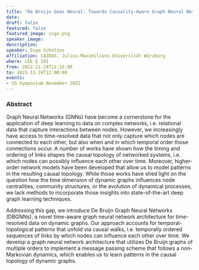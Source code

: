 ```yaml
---
title: "De Bruijn Goes Neural: Towards Causality-Aware Graph Neural Networks for Time Series Data"
date:
draft: false
featured: false
featured_image: ingo.png
speaker_image:
description:
speaker: Ingo Scholtes
affiliation: CAIDAS, Julius-Maximilians-Universität Würzburg
where: LEE E 101
from: 2022-11-24T11:15:00
to: 2022-11-24T12:00:00
events:
- SG Symposium November 2022
---
```


### Abstract

Graph Neural Networks (GNNs) have become a cornerstone for the application of deep learning to data on complex networks, i.e. relational data that capture interactions between nodes. However, we increasingly have access to time-resolved data that not only capture which nodes are connected to each other, but also when and in which temporal order those connections occur. A number of works have shown how the timing and ordering of links shapes the causal topology of networked systems, i.e. which nodes can possibly influence each other over time. Moreover, higher-order network models have been developed that allow us to model patterns in the resulting causal topology. While those works have shed light on the question how the time dimension of dynamic graphs influences node centralities, community structures, or the evolution of dynamical processes, we lack methods to incorporate those insights into state-of-the-art deep graph learning techniques.

Addressing this gap, we introduce De Bruijn Graph Neural Networks (DBGNNs), a novel time-aware graph neural network architecture for time-resolved data on dynamic graphs. Our approach accounts for temporal-topological patterns that unfold via causal walks, i.e. temporally ordered sequences of links by which nodes can influence each other over time. We develop a graph neural network architecture that utilizes De Bruijn graphs of multiple orders to implement a message passing scheme that follows a non-Markovian dynamics, which enables us to learn patterns in the causal topology of dynamic graphs.
